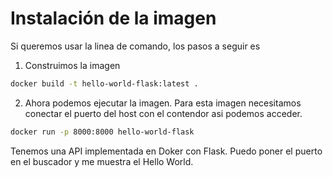 # Instalación de la imagen

Si queremos usar la linea de comando, los pasos a seguir es

1. Construimos la imagen

```Bash
docker build -t hello-world-flask:latest . 
```

2. Ahora podemos ejecutar la imagen. Para esta imagen necesitamos conectar el puerto del host con el contendor asi 
podemos acceder.

```Bash
docker run -p 8000:8000 hello-world-flask
```

Tenemos una API implementada en Doker con Flask.
Puedo poner el puerto en el buscador y me muestra el Hello World.